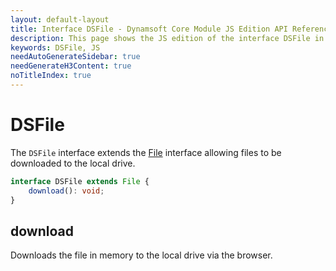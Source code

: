 ```yaml
---
layout: default-layout
title: Interface DSFile - Dynamsoft Core Module JS Edition API Reference
description: This page shows the JS edition of the interface DSFile in Dynamsoft Core Module.
keywords: DSFile, JS
needAutoGenerateSidebar: true
needGenerateH3Content: true
noTitleIndex: true
---
```


# DSFile

The `DSFile` interface extends the [File](https://developer.mozilla.org/en-US/docs/Web/API/File) interface allowing files to be downloaded to the local drive.

```typescript
interface DSFile extends File {
    download(): void;
}
```

## download

Downloads the file in memory to the local drive via the browser.
